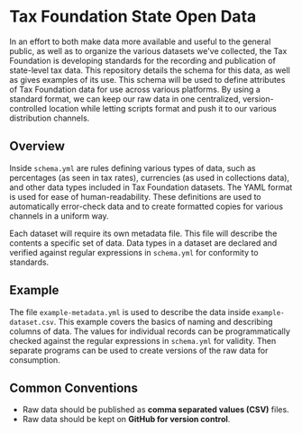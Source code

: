 # Tax Foundation State Open Data

In an effort to both make data more available and useful to the general public, as well as to organize the various datasets we've collected, the Tax Foundation is developing standards for the recording and publication of state-level tax data. This repository details the schema for this data, as well as gives examples of its use. This schema will be used to define attributes of Tax Foundation data for use across various platforms. By using a standard format, we can keep our raw data in one centralized, version-controlled location while letting scripts format and push it to our various distribution channels.

## Overview

Inside `schema.yml` are rules defining various types of data, such as percentages (as seen in tax rates), currencies (as used in collections data), and other data types included in Tax Foundation datasets. The YAML format is used for ease of human-readability. These definitions are used to automatically error-check data and to create formatted copies for various channels in a uniform way.

Each dataset will require its own metadata file. This file will describe the contents a specific set of data. Data types in a dataset are declared and verified against regular expressions in `schema.yml` for conformity to standards.

## Example

The file `example-metadata.yml` is used to describe the data inside `example-dataset.csv`. This example covers the basics of naming and describing columns of data. The values for individual records can be programmatically checked against the regular expressions in `schema.yml` for validity. Then separate programs can be used to create versions of the raw data for consumption.

## Common Conventions

* Raw data should be published as **comma separated values (CSV)** files.
* Raw data should be kept on **GitHub for version control**.
